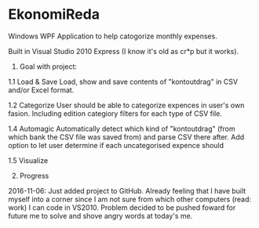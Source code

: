 # EkonomiReda
Windows WPF Application to help catogorize monthly expenses.

Built in Visual Studio 2010 Express (I know it's old as cr*p but it works).

1. Goal with project:

1.1 Load & Save
Load, show and save contents of "kontoutdrag" in CSV and/or Excel format.

1.2 Categorize
User should be able to categorize expences in user's own fasion. Including edition categiory filters for each type of CSV file.

1.4 Automagic
Automatically detect which kind of "kontoutdrag" (from which bank the CSV file was saved from) and parse CSV there after. Add option to let user determine if each uncategorised expence should 

1.5 Visualize

2. Progress

2016-11-06: Just added project to GitHub. Already feeling that I have built myself into a corner since I am not sure from which other computers (read: work) I can code in VS2010. Problem decided to be pushed foward for future me to solve and shove angry words at today's me. 
